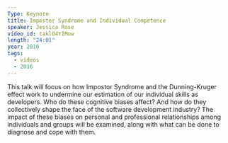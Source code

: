 ```yaml
---
Type: Keynote
title: Imposter Syndrome and Individual Competence
speaker: Jessica Rose
video_id: taklO4YIMow
length: "24:01"
year: 2016
tags:
  - videos
  - 2016
---
```


This talk will focus on how Impostor Syndrome and the Dunning-Kruger effect work to undermine our estimation of our individual skills as developers. Who do these cognitive biases affect? And how do they collectively shape the face of the software development industry? The impact of these biases on personal and professional relationships among individuals and groups will be examined, along with what can be done to diagnose and cope with them.
